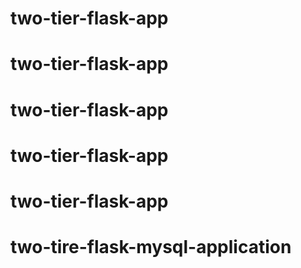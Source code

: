 # two-tier-flask-app
# two-tier-flask-app
# two-tier-flask-app
# two-tier-flask-app
# two-tier-flask-app
# two-tire-flask-mysql-application
